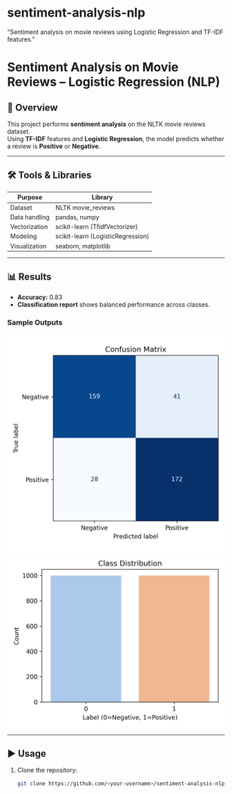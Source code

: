 # sentiment-analysis-nlp
“Sentiment analysis on movie reviews using Logistic Regression and TF-IDF features.”
# Sentiment Analysis on Movie Reviews – Logistic Regression (NLP)

## 📌 Overview
This project performs **sentiment analysis** on the NLTK movie reviews dataset.  
Using **TF-IDF** features and **Logistic Regression**, the model predicts whether a review is **Positive** or **Negative**.

---

## 🛠 Tools & Libraries
| Purpose           | Library          |
|-------------------|-----------------|
| Dataset           | NLTK movie_reviews |
| Data handling     | pandas, numpy    |
| Vectorization     | scikit-learn (TfidfVectorizer) |
| Modeling          | scikit-learn (LogisticRegression) |
| Visualization     | seaborn, matplotlib |

---

## 📊 Results
- **Accuracy:** 0.83  
- **Classification report** shows balanced performance across classes.  

### Sample Outputs
![Confusion Matrix](sample_outputs/confusion_matrix_sentiment.png)  
![Class Distribution](sample_outputs/class_distribution.png)

---

## ▶ Usage
1. Clone the repository:  
   ```bash
   git clone https://github.com/<your-username>/sentiment-analysis-nlp.git

